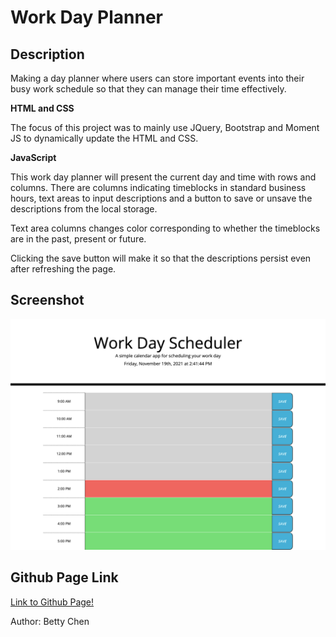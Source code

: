 # Work Day Planner

## **Description**

Making a day planner where users can store important events into their busy work schedule so that they can manage their time effectively.

**HTML and CSS**

The focus of this project was to mainly use JQuery, Bootstrap and Moment JS to dynamically update the HTML and CSS.

**JavaScript**

This work day planner will present the current day and time with rows and columns. There are columns indicating timeblocks in standard business hours, text areas to input descriptions and a button to save or unsave the descriptions from the local storage.

Text area columns changes color corresponding to whether the timeblocks are in the past, present or future.

Clicking the save button will make it so that the descriptions persist even after refreshing the page.

## **Screenshot**

<img src="dayplanner.png" alt="Screenshot of Work Day Planner"/>

## **Github Page Link**

[Link to Github Page!](https://bchen41.github.io/Day-Planner/)

Author: Betty Chen
